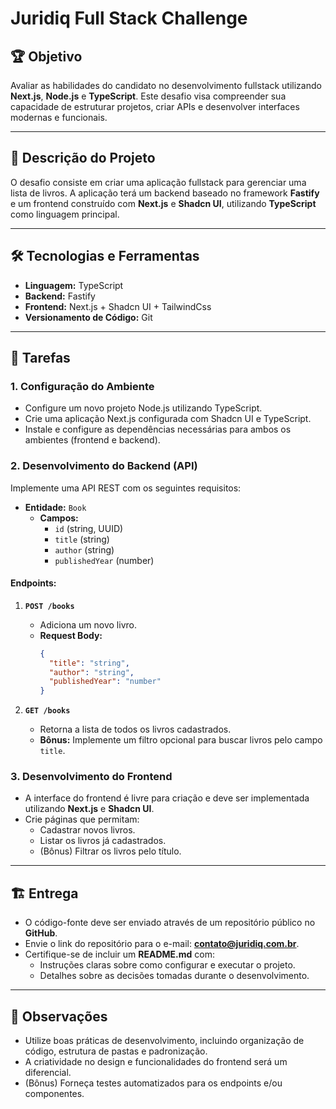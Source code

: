 # Juridiq Full Stack Challenge

## 🏆 Objetivo

Avaliar as habilidades do candidato no desenvolvimento fullstack utilizando **Next.js**, **Node.js** e **TypeScript**. Este desafio visa compreender sua capacidade de estruturar projetos, criar APIs e desenvolver interfaces modernas e funcionais.

---

## 🚀 Descrição do Projeto

O desafio consiste em criar uma aplicação fullstack para gerenciar uma lista de livros. A aplicação terá um backend baseado no framework **Fastify** e um frontend construído com **Next.js** e **Shadcn UI**, utilizando **TypeScript** como linguagem principal.

---

## 🛠️ Tecnologias e Ferramentas

- **Linguagem:** TypeScript
- **Backend:** Fastify
- **Frontend:** Next.js + Shadcn UI + TailwindCss
- **Versionamento de Código:** Git

---

## 📝 Tarefas

### 1. Configuração do Ambiente

- Configure um novo projeto Node.js utilizando TypeScript.
- Crie uma aplicação Next.js configurada com Shadcn UI e TypeScript.
- Instale e configure as dependências necessárias para ambos os ambientes (frontend e backend).

### 2. Desenvolvimento do Backend (API)

Implemente uma API REST com os seguintes requisitos:

- **Entidade:** `Book`  
  - **Campos:** 
    - `id` (string, UUID)  
    - `title` (string)  
    - `author` (string)  
    - `publishedYear` (number)  

#### Endpoints:

1. **`POST /books`**  
   - Adiciona um novo livro.  
   - **Request Body:**  
     ```json
     {
       "title": "string",
       "author": "string",
       "publishedYear": "number"
     }
     ```

2. **`GET /books`**  
   - Retorna a lista de todos os livros cadastrados.  
   - **Bônus:** Implemente um filtro opcional para buscar livros pelo campo `title`.  

### 3. Desenvolvimento do Frontend

- A interface do frontend é livre para criação e deve ser implementada utilizando **Next.js** e **Shadcn UI**.
- Crie páginas que permitam:
  - Cadastrar novos livros.
  - Listar os livros já cadastrados.
  - (Bônus) Filtrar os livros pelo título.

---

## 🏗️ Entrega

- O código-fonte deve ser enviado através de um repositório público no **GitHub**.
- Envie o link do repositório para o e-mail: **contato@juridiq.com.br**.
- Certifique-se de incluir um **README.md** com:
  - Instruções claras sobre como configurar e executar o projeto.
  - Detalhes sobre as decisões tomadas durante o desenvolvimento.

---

## 📌 Observações

- Utilize boas práticas de desenvolvimento, incluindo organização de código, estrutura de pastas e padronização.
- A criatividade no design e funcionalidades do frontend será um diferencial.  
- (Bônus) Forneça testes automatizados para os endpoints e/ou componentes.

